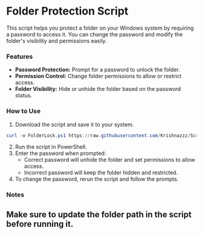 # Folder Protection Script

This script helps you protect a folder on your Windows system by requiring a password to access it. You can change the password and modify the folder's visibility and permissions easily.

### Features
- **Password Protection:** Prompt for a password to unlock the folder.
- **Permission Control:** Change folder permissions to allow or restrict access.
- **Folder Visibility:** Hide or unhide the folder based on the password status.

### How to Use
1. Download the script and save it to your system.
```ps1
curl -o FolderLock.ps1 https://raw.githubusercontent.com/Krishnazzz/Scripts/main/Folder-Protection-Script-for-Windows/FolderLock.ps1
```
2. Run the script in PowerShell.
3. Enter the password when prompted:
   - Correct password will unhide the folder and set permissions to allow access.
   - Incorrect password will keep the folder hidden and restricted.
4. To change the password, rerun the script and follow the prompts.

### Notes
Make sure to update the folder path in the script before running it.
---
